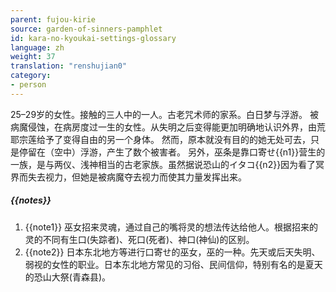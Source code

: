 ```yaml
---
parent: fujou-kirie
source: garden-of-sinners-pamphlet
id: kara-no-kyoukai-settings-glossary
language: zh
weight: 37
translation: "renshujian0"
category:
- person
---
```


25–29岁的女性。接触的三人中的一人。古老咒术师的家系。白日梦与浮游。
被病魔侵蚀，在病房度过一生的女性。从失明之后变得能更加明确地认识外界，由荒耶宗莲给予了变得自由的另一个身体。
然而，原本就没有目的的她无处可去，只是停留在（空中）浮游，产生了数个被害者。
另外，巫条是靠口寄せ{{n1}}营生的一族，是与两仪、浅神相当的古老家族。虽然据说恐山的イタコ{{n2}}因为看了冥界而失去视力，但她是被病魔夺去视力而使其力量发挥出来。

##### {{notes}}

1. {{note1}} 巫女招来灵魂，通过自己的嘴将灵的想法传达给他人。根据招来的灵的不同有生口(失踪者)、死口(死者)、神口(神仙)的区别。
2. {{note2}} 日本东北地方等进行口寄せ的巫女，巫的一种。先天或后天失明、弱视的女性的职业。日本东北地方常见的习俗、民间信仰，特别有名的是夏天的恐山大祭(青森县)。
